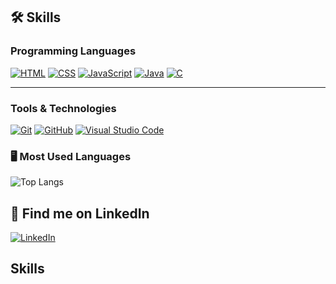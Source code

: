 

<!--
**TejBhat/TejBhat** is a ✨ _special_ ✨ repository because its `README.md` (this file) appears on your GitHub profile.

Here are some ideas to get you started:

- 🔭 I’m currently working on ...
- 🌱 I’m currently learning ...
- 👯 I’m looking to collaborate on ...
- 🤔 I’m looking for help with ...
- 💬 Ask me about ...
- 📫 How to reach me: ...
- 😄 Pronouns: ...
- ⚡ Fun fact: ...
-->


## 🛠️ Skills

### Programming Languages
[![HTML](https://img.shields.io/badge/HTML5-%23E34F26.svg?style=for-the-badge&logo=html5&logoColor=white)](https://developer.mozilla.org/en-US/docs/Web/HTML)
[![CSS](https://img.shields.io/badge/CSS3-%231572B6.svg?style=for-the-badge&logo=css3&logoColor=white)](https://developer.mozilla.org/en-US/docs/Web/CSS)
[![JavaScript](https://img.shields.io/badge/JavaScript-%23F7DF1E.svg?style=for-the-badge&logo=javascript&logoColor=black)](https://developer.mozilla.org/en-US/docs/Web/JavaScript)
[![Java](https://img.shields.io/badge/Java-%23ED8B00.svg?style=for-the-badge&logo=java&logoColor=white)](https://www.oracle.com/java/)
[![C](https://img.shields.io/badge/C-%2300599C.svg?style=for-the-badge&logo=c&logoColor=white)](https://en.wikipedia.org/wiki/C_(programming_language))

---

### Tools & Technologies
[![Git](https://img.shields.io/badge/Git-%23F05033.svg?style=for-the-badge&logo=git&logoColor=white)](https://git-scm.com/)
[![GitHub](https://img.shields.io/badge/GitHub-%23181717.svg?style=for-the-badge&logo=github&logoColor=white)](https://github.com/)
[![Visual Studio Code](https://img.shields.io/badge/VS_Code-%23007ACC.svg?style=for-the-badge&logo=visual-studio-code&logoColor=white)](https://code.visualstudio.com/)
### 🖥️ Most Used Languages

![Top Langs](https://github-readme-stats.vercel.app/api/top-langs/?username=TejBhat&layout=compact&hide=html&langs_count=5)
## 🔗 Find me on LinkedIn

[![LinkedIn](https://img.shields.io/badge/LinkedIn-%230077B5.svg?style=for-the-badge&logo=linkedin&logoColor=white)](https://www.linkedin.com/in/tej-m-bhat-613740293)
## Skills







